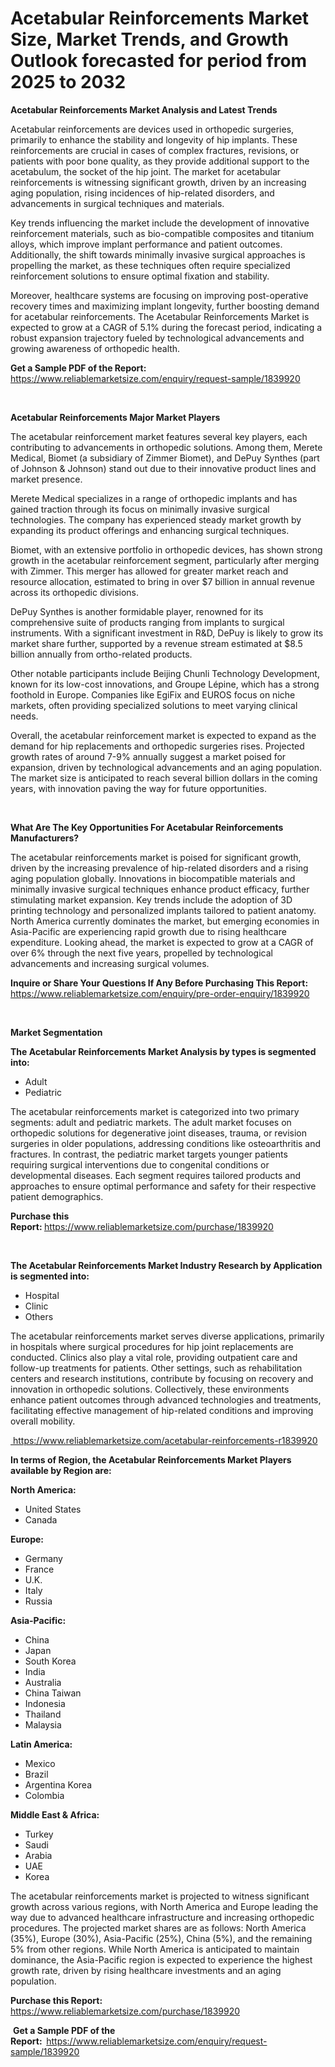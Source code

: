 <p><h1>Acetabular Reinforcements Market Size, Market Trends, and Growth Outlook forecasted for period from 2025 to 2032</h1></p><p><strong>Acetabular Reinforcements Market Analysis and Latest Trends</strong></p>
<p><p>Acetabular reinforcements are devices used in orthopedic surgeries, primarily to enhance the stability and longevity of hip implants. These reinforcements are crucial in cases of complex fractures, revisions, or patients with poor bone quality, as they provide additional support to the acetabulum, the socket of the hip joint. The market for acetabular reinforcements is witnessing significant growth, driven by an increasing aging population, rising incidences of hip-related disorders, and advancements in surgical techniques and materials.</p><p>Key trends influencing the market include the development of innovative reinforcement materials, such as bio-compatible composites and titanium alloys, which improve implant performance and patient outcomes. Additionally, the shift towards minimally invasive surgical approaches is propelling the market, as these techniques often require specialized reinforcement solutions to ensure optimal fixation and stability. </p><p>Moreover, healthcare systems are focusing on improving post-operative recovery times and maximizing implant longevity, further boosting demand for acetabular reinforcements. The Acetabular Reinforcements Market is expected to grow at a CAGR of 5.1% during the forecast period, indicating a robust expansion trajectory fueled by technological advancements and growing awareness of orthopedic health.</p></p>
<p><strong>Get a Sample PDF of the Report:&nbsp;</strong> <a href="https://www.reliablemarketsize.com/enquiry/request-sample/1839920?utm_campaign=3181&utm_medium=2&utm_source=Github&utm_content=ia&utm_term=14042025&utm_id=acetabular-reinforcements">https://www.reliablemarketsize.com/enquiry/request-sample/1839920</a></p>
<p>&nbsp;</p>
<p><strong>Acetabular Reinforcements Major Market Players</strong></p>
<p><p>The acetabular reinforcement market features several key players, each contributing to advancements in orthopedic solutions. Among them, Merete Medical, Biomet (a subsidiary of Zimmer Biomet), and DePuy Synthes (part of Johnson & Johnson) stand out due to their innovative product lines and market presence.</p><p>Merete Medical specializes in a range of orthopedic implants and has gained traction through its focus on minimally invasive surgical technologies. The company has experienced steady market growth by expanding its product offerings and enhancing surgical techniques.</p><p>Biomet, with an extensive portfolio in orthopedic devices, has shown strong growth in the acetabular reinforcement segment, particularly after merging with Zimmer. This merger has allowed for greater market reach and resource allocation, estimated to bring in over $7 billion in annual revenue across its orthopedic divisions.</p><p>DePuy Synthes is another formidable player, renowned for its comprehensive suite of products ranging from implants to surgical instruments. With a significant investment in R&D, DePuy is likely to grow its market share further, supported by a revenue stream estimated at $8.5 billion annually from ortho-related products.</p><p>Other notable participants include Beijing Chunli Technology Development, known for its low-cost innovations, and Groupe Lépine, which has a strong foothold in Europe. Companies like EgiFix and EUROS focus on niche markets, often providing specialized solutions to meet varying clinical needs.</p><p>Overall, the acetabular reinforcement market is expected to expand as the demand for hip replacements and orthopedic surgeries rises. Projected growth rates of around 7-9% annually suggest a market poised for expansion, driven by technological advancements and an aging population. The market size is anticipated to reach several billion dollars in the coming years, with innovation paving the way for future opportunities.</p></p>
<p>&nbsp;</p>
<p><strong>What Are The Key Opportunities For Acetabular Reinforcements Manufacturers?</strong></p>
<p><p>The acetabular reinforcements market is poised for significant growth, driven by the increasing prevalence of hip-related disorders and a rising aging population globally. Innovations in biocompatible materials and minimally invasive surgical techniques enhance product efficacy, further stimulating market expansion. Key trends include the adoption of 3D printing technology and personalized implants tailored to patient anatomy. North America currently dominates the market, but emerging economies in Asia-Pacific are experiencing rapid growth due to rising healthcare expenditure. Looking ahead, the market is expected to grow at a CAGR of over 6% through the next five years, propelled by technological advancements and increasing surgical volumes.</p></p>
<p><strong>Inquire or Share Your Questions If Any Before Purchasing This Report:</strong> <a href="https://www.reliablemarketsize.com/enquiry/pre-order-enquiry/1839920?utm_campaign=3181&utm_medium=2&utm_source=Github&utm_content=ia&utm_term=14042025&utm_id=acetabular-reinforcements">https://www.reliablemarketsize.com/enquiry/pre-order-enquiry/1839920</a></p>
<p>&nbsp;</p>
<p><strong>Market Segmentation</strong></p>
<p><strong>The Acetabular Reinforcements Market Analysis by types is segmented into:</strong></p>
<p><ul><li>Adult</li><li>Pediatric</li></ul></p>
<p><p>The acetabular reinforcements market is categorized into two primary segments: adult and pediatric markets. The adult market focuses on orthopedic solutions for degenerative joint diseases, trauma, or revision surgeries in older populations, addressing conditions like osteoarthritis and fractures. In contrast, the pediatric market targets younger patients requiring surgical interventions due to congenital conditions or developmental diseases. Each segment requires tailored products and approaches to ensure optimal performance and safety for their respective patient demographics.</p></p>
<p><strong>Purchase this Report:&nbsp;</strong><a href="https://www.reliablemarketsize.com/purchase/1839920?utm_campaign=3181&utm_medium=2&utm_source=Github&utm_content=ia&utm_term=14042025&utm_id=acetabular-reinforcements">https://www.reliablemarketsize.com/purchase/1839920</a></p>
<p>&nbsp;</p>
<p><strong>The Acetabular Reinforcements Market Industry Research by Application is segmented into:</strong></p>
<p><ul><li>Hospital</li><li>Clinic</li><li>Others</li></ul></p>
<p><p>The acetabular reinforcements market serves diverse applications, primarily in hospitals where surgical procedures for hip joint replacements are conducted. Clinics also play a vital role, providing outpatient care and follow-up treatments for patients. Other settings, such as rehabilitation centers and research institutions, contribute by focusing on recovery and innovation in orthopedic solutions. Collectively, these environments enhance patient outcomes through advanced technologies and treatments, facilitating effective management of hip-related conditions and improving overall mobility.</p></p>
<p><a href="https://www.reliablemarketsize.com/acetabular-reinforcements-r1839920?utm_campaign=3181&utm_medium=2&utm_source=Github&utm_content=ia&utm_term=14042025&utm_id=acetabular-reinforcements">&nbsp;https://www.reliablemarketsize.com/acetabular-reinforcements-r1839920</a></p>
<p><strong>In terms of Region, the Acetabular Reinforcements Market Players available by Region are:</strong></p>
<p>
    <p> <strong> North America: </strong>
        <ul>
            <li>United States</li>
            <li>Canada</li>
        </ul>
        </p> 
    <p> <strong> Europe: </strong>
        <ul>
            <li>Germany</li>
            <li>France</li>
            <li>U.K.</li>
            <li>Italy</li>
            <li>Russia</li>
        </ul>
        </p> 
    <p> <strong> Asia-Pacific: </strong>
        <ul>
            <li>China</li>
            <li>Japan</li>
            <li>South Korea</li>
            <li>India</li>
            <li>Australia</li>
            <li>China Taiwan</li>
            <li>Indonesia</li>
            <li>Thailand</li>
            <li>Malaysia</li>
        </ul>
        </p> 
    <p> <strong> Latin America: </strong>
        <ul>
            <li>Mexico</li>
            <li>Brazil</li>
            <li>Argentina Korea</li>
            <li>Colombia</li>
        </ul>
        </p> 
    <p> <strong> Middle East & Africa: </strong>
        <ul>
            <li>Turkey</li>
            <li>Saudi</li>
            <li>Arabia</li>
            <li>UAE</li>
            <li>Korea</li>
        </ul>
    </p>
    </p>
<p><p>The acetabular reinforcements market is projected to witness significant growth across various regions, with North America and Europe leading the way due to advanced healthcare infrastructure and increasing orthopedic procedures. The projected market shares are as follows: North America (35%), Europe (30%), Asia-Pacific (25%), China (5%), and the remaining 5% from other regions. While North America is anticipated to maintain dominance, the Asia-Pacific region is expected to experience the highest growth rate, driven by rising healthcare investments and an aging population.</p></p>
<p><strong>Purchase this Report: </strong><a href="https://www.reliablemarketsize.com/purchase/1839920?utm_campaign=3181&utm_medium=2&utm_source=Github&utm_content=ia&utm_term=14042025&utm_id=acetabular-reinforcements">https://www.reliablemarketsize.com/purchase/1839920</a></p>
<p>&nbsp;<strong>Get a Sample PDF of the Report:&nbsp;&nbsp;</strong><a href="https://www.reliablemarketsize.com/enquiry/request-sample/1839920?utm_campaign=3181&utm_medium=2&utm_source=Github&utm_content=ia&utm_term=14042025&utm_id=acetabular-reinforcements">https://www.reliablemarketsize.com/enquiry/request-sample/1839920</a></p>
<p><strong></strong></p>
<p><p></p><p></p><p></p></p>